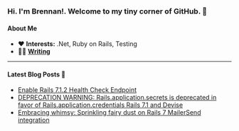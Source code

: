### Hi. I'm Brennan!. Welcome to my tiny corner of GitHub. 👋

#### **About Me**
- ❤️ **Interests:** .Net, Ruby on Rails, Testing
- ✍🏻 **[Writing](https://www.hitchcock.dev)**

<hr />

#### **Latest Blog Posts** 🚀

<!-- start latest posts -->
- [Enable Rails 7.1.2 Health Check Endpoint](https://hitchcock.dev/enable-rails-7-1-2-health-check/)
- [DEPRECATION WARNING: Rails.application.secrets is deprecated in favor of Rails.application.credentials Rails 7.1 and Devise](https://hitchcock.dev/deprecation-warning-rails-application-secrets-is-deprecated-in-favor-of-rails-application-credentials/)
- [Embracing whimsy: Sprinkling fairy dust on Rails 7 MailerSend integration](https://hitchcock.dev/rails-7-and-mailsender/)
<!-- end latest posts -->
